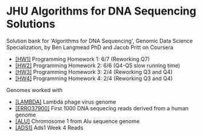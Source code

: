 # JHU Algorithms for DNA Sequencing Solutions

Solution bank for 'Algorithms for DNA Sequencing', Genomic Data Science Specialization, by Ben Langmead PhD and Jacob Pritt on Coursera

* [[HW1]](https://github.com/bakuncwa/algo4dnaseq_jhu/blob/main/algo4dnaseq_w1/algo4dnaseq_hw1.py) Programming Homework 1: 6/7 (Reworking Q7)
* [[HW2]](https://github.com/bakuncwa/algo4dnaseq_jhu/blob/main/algo4dnaseq_w2/algo4dnaseq_hw2.py) Programming Homework 2: 6/6 (Q4-Q5 slow running time)
* [[HW3]](https://github.com/bakuncwa/algo4dnaseq_jhu/blob/main/algo4dnaseq_w3/algo4dnaseq_hw3.py) Programming Homework 3: 2/4 (Reworking Q3 and Q4)
* [[HW4]](https://github.com/bakuncwa/algo4dnaseq_jhu/blob/main/algo4dnaseq_w4/algo4dnaseq_w4.py) Programming Homework 4: 2/4 (Reworking Q3 and Q4)

Genomes worked with

* [[LAMBDA]](https://github.com/bakuncwa/algo4dnaseq_jhu/blob/main/algo4dnaseq_w1/lambda_virus.fa) Lambda phage virus genome
* [[ERRO37900]](https://github.com/bakuncwa/algo4dnaseq_jhu/blob/main/algo4dnaseq_w1/ERR037900.first1000.fastq) First 1000 DNA sequecing reads derived from a human genome
* [[ALU]](https://github.com/bakuncwa/algo4dnaseq_jhu/blob/main/algo4dnaseq_w2/chr1.GRCh38.excerpt.fasta) Chromosome 1 from Alu sequence genome
* [[ADS1]](https://github.com/bakuncwa/algo4dnaseq_jhu/blob/main/algo4dnaseq_w4/ads1_week4_reads.fq) Ads1 Week 4 Reads
